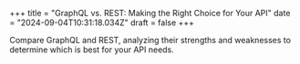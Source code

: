 +++
title = "GraphQL vs. REST: Making the Right Choice for Your API"
date = "2024-09-04T10:31:18.034Z"
draft = false
+++

Compare GraphQL and REST, analyzing their strengths and weaknesses to determine which is best for your API needs.
        